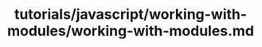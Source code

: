 ---
title: tutorials/javascript/working-with-modules/working-with-modules.md
showAuthorInfo: false
redirect_path: https://kotlinlang.org/docs/reference/js-modules
---